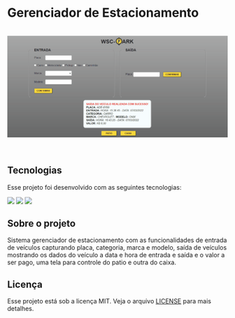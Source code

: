 # Gerenciador de Estacionamento
<br>
<div>
  <img alt="Gerenciador estacionamento" src="./assets/Animação.gif">
</p>
<br>

## Tecnologias

Esse projeto foi desenvolvido com as seguintes tecnologias:  


<p><img src="https://img.icons8.com/color/48/000000/javascript--v1.png" width="40"/>
<img src="https://img.icons8.com/color/48/000000/html-5--v1.png" width="40"/>
<img src="https://img.icons8.com/color/48/000000/css3.png"  width="40"/>

## Sobre o projeto 
  
Sistema gerenciador de estacionamento com as funcionalidades de entrada de veículos capturando placa, categoria, marca e modelo, saída de veículos mostrando os dados do veículo
a data e hora de entrada e saída e o valor a ser pago, uma tela para controle do patio e outra do caixa.

## Licença

Esse projeto está sob a licença MIT. Veja o arquivo [LICENSE](https://github.com/WyllianSilveira/Gerenciador-de-Estacionamento-/blob/main/LICENSE) para mais detalhes.
